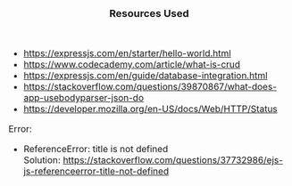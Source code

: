 <font size = '4'>
<p align = 'center'>
<b>
Resources Used 
</b>
</p>
</font>

<br>
<font size = '3'>

- https://expressjs.com/en/starter/hello-world.html
- https://www.codecademy.com/article/what-is-crud
- https://expressjs.com/en/guide/database-integration.html
- https://stackoverflow.com/questions/39870867/what-does-app-usebodyparser-json-do
- https://developer.mozilla.org/en-US/docs/Web/HTTP/Status

Error:<br>
- ReferenceError: title is not defined<br>
Solution: https://stackoverflow.com/questions/37732986/ejs-js-referenceerror-title-not-defined
